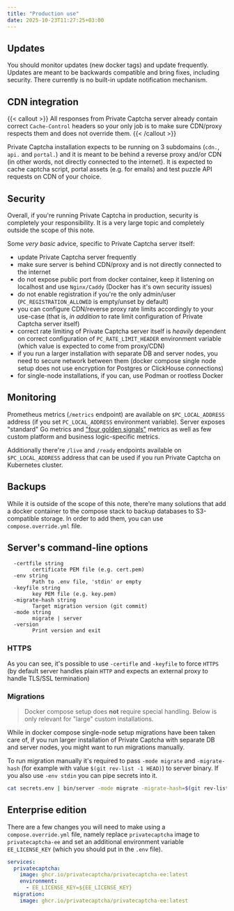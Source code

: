 ```yaml
---
title: "Production use"
date: 2025-10-23T11:27:25+03:00
---
```


## Updates

You should monitor updates (new docker tags) and update frequently. Updates are meant to be backwards compatible and bring fixes, including security. There currently is no built-in update notification mechanism.

## CDN integration

{{< callout >}}
All responses from Private Captcha server already contain correct `Cache-Control` headers so your only job is to make sure CDN/proxy respects them and does not override them.
{{< /callout >}}

Private Captcha installation expects to be running on 3 subdomains (`cdn.`, `api.` and `portal.`) and it is meant to be behind a reverse proxy and/or CDN (in other words, not directly connected to the internet). It is expected to cache captcha script, portal assets (e.g. for emails) and test puzzle API requests on CDN of your choice.

## Security

Overall, if you're running Private Captcha in production, security is completely your responsibility. It is a very large topic and completely outside the scope of this note.

Some _very basic_ advice, specific to Private Captcha server itself:
- update Private Captcha server frequently
- make sure server is behind CDN/proxy and is not directly connected to the internet
- do not expose public port from docker container, keep it listening on localhost and use `Nginx/Caddy` (Docker has it's own security issues)
- do not enable registration if you're the only admin/user (`PC_REGISTRATION_ALLOWED` is empty/unset by default)
- you can configure CDN/reverse proxy rate limits accordingly to your use-case (that is, _in addition_ to rate limit configuration of Private Captcha server itself)
- correct rate limiting of Private Captcha server itself is _heavily_ dependent on correct configuration of `PC_RATE_LIMIT_HEADER` environment variable (which value is expected to come from proxy/CDN)
- if you run a larger installation with separate DB and server nodes, you need to secure network between them (docker compose single node setup does not use encryption for Postgres or ClickHouse connections)
- for single-node installations, if you can, use Podman or rootless Docker

## Monitoring

Prometheus metrics (`/metrics` endpoint) are available on `$PC_LOCAL_ADDRESS` address (if you set `PC_LOCAL_ADDRESS` environment variable). Server exposes "standard" Go metrics and ["four golden signals"](https://sre.google/sre-book/monitoring-distributed-systems/#xref_monitoring_golden-signals) metrics as well as few custom platform and business logic-specific metrics.

Additionally there're `/live` and `/ready` endpoints available on `$PC_LOCAL_ADDRESS` address that can be used if you run Private Captcha on Kubernetes cluster.

## Backups

While it is outside of the scope of this note, there're many solutions that add a docker container to the compose stack to backup databases to S3-compatible storage. In order to add them, you can use `compose.override.yml` file.

## Server's command-line options

```
  -certfile string
    	certificate PEM file (e.g. cert.pem)
  -env string
    	Path to .env file, 'stdin' or empty
  -keyfile string
    	key PEM file (e.g. key.pem)
  -migrate-hash string
    	Target migration version (git commit)
  -mode string
    	migrate | server
  -version
    	Print version and exit
```

### HTTPS

As you can see, it's possible to use `-certifle` and `-keyfile` to force `HTTPS` (by default server handles plain `HTTP` and expects an external proxy to handle TLS/SSL termination)

### Migrations

> Docker compose setup does **not** require special handling. Below is only relevant for "large" custom installations.

While in docker compose single-node setup migrations have been taken care of, if you run larger installation of Private Captcha with separate DB and server nodes, you might want to run migrations manually.

To run migration manually it's required to pass `-mode migrate` and `-migrate-hash` (for example with value `$(git rev-list -1 HEAD)`) to server binary. If you also use `-env stdin` you can pipe secrets into it.

```bash
cat secrets.env | bin/server -mode migrate -migrate-hash=$(git rev-list -1 HEAD)
```

## Enterprise edition

There are a few changes you will need to make using a `compose.override.yml` file, namely replace `privatecaptcha` image to `privatecaptcha-ee` and set an additional environment variable `EE_LICENSE_KEY` (which you should put in the `.env` file).

```yaml
services:
  privatecaptcha:
    image: ghcr.io/privatecaptcha/privatecaptcha-ee:latest
    environment:
      - EE_LICENSE_KEY=${EE_LICENSE_KEY}
  migration:
    image: ghcr.io/privatecaptcha/privatecaptcha-ee:latest
```